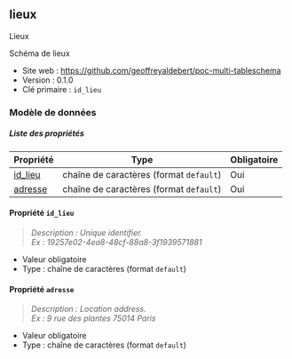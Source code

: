 <MenuSchema />

## lieux

Lieux

Schéma de lieux

- Site web : https://github.com/geoffreyaldebert/poc-multi-tableschema
- Version : 0.1.0
- Clé primaire : `id_lieu`

### Modèle de données


##### Liste des propriétés

| Propriété | Type | Obligatoire |
| -- | -- | -- |
| [id_lieu](#propriete-id-lieu) | chaîne de caractères (format `default`) | Oui |
| [adresse](#propriete-adresse) | chaîne de caractères (format `default`) | Oui |

#### Propriété `id_lieu`

> *Description : Unique identifier.<br/>Ex : 19257e02-4ea8-48cf-88a8-3f1939571881*
- Valeur obligatoire
- Type : chaîne de caractères (format `default`)

#### Propriété `adresse`

> *Description : Location address.<br/>Ex : 9 rue des plantes 75014 Paris*
- Valeur obligatoire
- Type : chaîne de caractères (format `default`)
